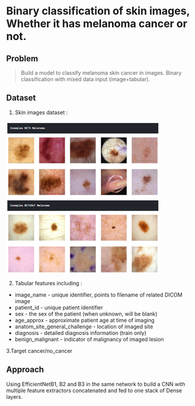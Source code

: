 # Binary classification of skin images, Whether it has melanoma cancer or not. 
## Problem
> Build a model to classify melanoma skin cancer in images. Binary classification with mixed data input (image+tabular). 
## Dataset
1. Skin images dataset :


![samples](samples.png)


2. Tabular features including :
* image_name - unique identifier, points to filename of related DICOM image
* patient_id - unique patient identifier
* sex - the sex of the patient (when unknown, will be blank)
* age_approx - approximate patient age at time of imaging
* anatom_site_general_challenge - location of imaged site
* diagnosis - detailed diagnosis information (train only)
* benign_malignant - indicator of malignancy of imaged lesion

3.Target
cancer/no_cancer
## Approach
Using EfficientNetB1, B2 and B3 in the same network to build a CNN with multiple feature extractors concatenated and fed to one stack of Dense layers. 

